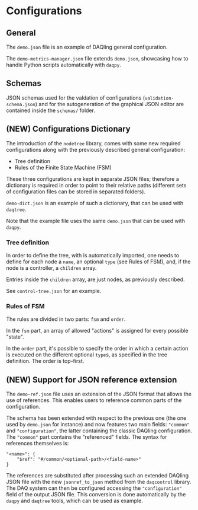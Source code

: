 # Configurations

## General

The `demo.json` file is an example of DAQling general configuration.

The `demo-metrics-manager.json` file extends `demo.json`, showcasing how to handle Python scripts automatically with `daqpy`.

## Schemas

JSON schemas used for the valdation of configurations (`validation-schema.json`) and for the autogeneration of the graphical JSON editor are contained inside the `schemas/` folder.

## (NEW) Configurations Dictionary

The introduction of the `nodetree` library, comes with some new required configurations along with the previously described general configuration:

- Tree definition
- Rules of the Finite State Machine (FSM)

These three configurations are kept in separate JSON files; therefore a dictionary is required in order to point to their relative paths (different sets of configuration files can be stored in separated folders).

`demo-dict.json` is an example of such a dictionary, that can be used with `daqtree`.

Note that the example file uses the same `demo.json` that can be used with `daqpy`.

### Tree definition

In order to define the tree, with is automatically imported, one needs to define for each node a `name`, an optional `type` (see Rules of FSM), and, if the node is a controller, a `children` array.

Entries inside the `children` array, are just nodes, as previously described.

See `control-tree.json` for an example.

### Rules of FSM

The rules are divided in two parts: `fsm` and `order`.

In the `fsm` part, an array of allowed "actions" is assigned for every possible "state".

In the `order` part, it's possible to specify the order in which a certain action is executed on the different optional `type`s, as specified in the tree definition. The order is top-first.

## (NEW) Support for JSON reference extension

The `demo-ref.json` file uses an extension of the JSON format that allows the use of references. This enables users to reference common parts of the configuration.

The schema has been extended with respect to the previous one (the one used by `demo.json` for instance) and now features two main fields: `"common"` and `"configuration"`, the latter containing the classic DAQling configuration. The `"common"` part contains the "referenced" fields. The syntax for references themselves is:

    "<name>": {
        "$ref": "#/common/<optional-path>/<field-name>"
    }

The references are substituted after processing such an extended DAQling JSON file with the new `jsonref_to_json` method from the `daqcontrol` library. The DAQ system can then be configured accessing the `"configuration"` field of the output JSON file. This conversion is done automatically by the `daqpy` and `daqtree` tools, which can be used as example.
